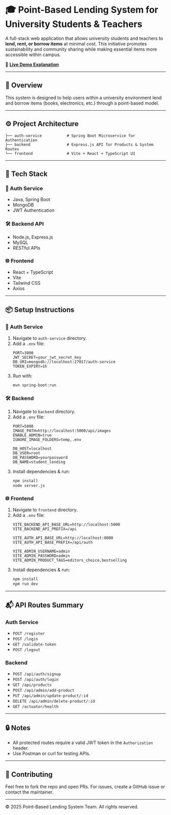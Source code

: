 # 🎓 Point-Based Lending System for University Students & Teachers

A full-stack web application that allows university students and teachers to **lend, rent, or borrow items** at minimal cost. This initiative promotes sustainability and community sharing while making essential items more accessible within campus.

🔗 **[Live Demo Explanation]((https://mahindraecolecentrale-my.sharepoint.com/:f:/g/personal/se22uari006_mahindrauniversity_edu_in/ElIWa9wMmtJJgPpHeBaARPABBI9MolYC6Dfmj6-cQnPeGw?e=5qpjRO))**

---

## 🧠 Overview

This system is designed to help users within a university environment lend and borrow items (books, electronics, etc.) through a point-based model.

---

## ⚙️ Project Architecture

```
├── auth-service           # Spring Boot Microservice for Authentication
├── backend                # Express.js API for Products & System Routes
└── frontend               # Vite + React + TypeScript UI
```

---

## 🚀 Tech Stack

### 🔐 Auth Service
- Java, Spring Boot
- MongoDB
- JWT Authentication

### 🛠️ Backend API
- Node.js, Express.js
- MySQL
- RESTful APIs

### 🌐 Frontend
- React + TypeScript
- Vite
- Tailwind CSS
- Axios

---

## 📦 Setup Instructions

### 🔐 Auth Service

1. Navigate to `auth-service` directory.
2. Add a `.env` file:
    ```env
    PORT=3000
    JWT_SECRET=your_jwt_secret_key
    DB_URI=mongodb://localhost:27017/auth-service
    TOKEN_EXPIRY=1h
    ```
3. Run with:
    ```bash
    mvn spring-boot:run
    ```

### 🛠️ Backend

1. Navigate to `backend` directory.
2. Add a `.env` file:
    ```env
    PORT=5000
    IMAGE_PATH=http://localhost:5000/api/images
    ENABLE_ADMIN=true
    IGNORE_IMAGE_FOLDERS=temp,.env

    DB_HOST=localhost
    DB_USER=root
    DB_PASSWORD=yourpassword
    DB_NAME=student_lending
    ```
3. Install dependencies & run:
    ```bash
    npm install
    node server.js
    ```

### 🌐 Frontend

1. Navigate to `frontend` directory.
2. Add a `.env` file:
    ```env
    VITE_BACKEND_API_BASE_URL=http://localhost:5000
    VITE_BACKEND_API_PREFIX=/api

    VITE_AUTH_API_BASE_URL=http://localhost:8080
    VITE_AUTH_API_BASE_PREFIX=/api/auth

    VITE_ADMIN_USERNAME=admin
    VITE_ADMIN_PASSWORD=admin
    VITE_ADMIN_PRODUCT_TAGS=editors_choice,bestselling
    ```
3. Install dependencies & run:
    ```bash
    npm install
    npm run dev
    ```

---

## 📬 API Routes Summary

### Auth Service

- `POST /register`
- `POST /login`
- `GET /validate-token`
- `POST /logout`

### Backend

- `POST /api/auth/signup`
- `POST /api/auth/login`
- `GET /api/products`
- `POST /api/admin/add-product`
- `PUT /api/admin/update-product/:id`
- `DELETE /api/admin/delete-product/:id`
- `GET /actuator/health`

---

## 🔒 Notes

- All protected routes require a valid JWT token in the `Authorization` header.
- Use Postman or curl for testing APIs.

---

## 🤝 Contributing

Feel free to fork the repo and open PRs. For issues, create a GitHub issue or contact the maintainer.

---

© 2025 Point-Based Lending System Team. All rights reserved.
